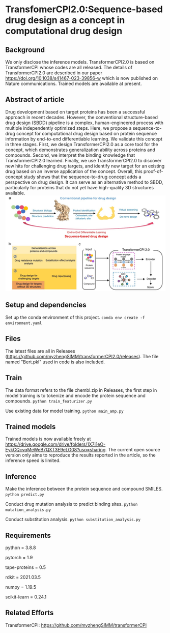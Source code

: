 # TransfomerCPI2.0:Sequence-based drug design as a concept in computational drug design
## Background
  We only disclose the inference models. TransformerCPI2.0 is based on TransformerCPI whose codes are all released. The details of TransformerCPI2.0 are described in our paper https://doi.org/10.1038/s41467-023-39856-w which is now published on Nature communications. Trained models are available at present.
## Abstract of article
  Drug development based on target proteins has been a successful approach in recent decades. However, the conventional structure-based drug design (SBDD) pipeline is a complex, human-engineered process with multiple independently optimized steps. Here, we propose a sequence-to-drug concept for computational drug design based on protein sequence information by end-to-end differentiable learning. We validate this concept in three stages. First, we design TransformerCPI2.0 as a core tool for the concept, which demonstrates generalization ability across proteins and compounds. Second, we interpret the binding knowledge that TransformerCPI2.0 learned. Finally, we use TransformerCPI2.0 to discover new hits for challenging drug targets, and identify new target for an existing drug based on an inverse application of the concept. Overall, this proof-of-concept study shows that the sequence-to-drug concept adds a perspective on drug design. It can serve as an alternative method to SBDD, particularly for proteins that do not yet have high-quality 3D structures available.
  ![image](https://github.com/995884191/png/blob/main/%E5%B1%8F%E5%B9%95%E6%88%AA%E5%9B%BE%202023-12-04%20191421.jpg?raw=true.png)
  
## Setup and dependencies 
Set up the conda environment of this project.
`conda env create -f environment.yaml`

## Files
The latest files are all in Releases (https://github.com/myzhengSIMM/transformerCPI2.0/releases). The file named "Bert.pkl" used in code is also included.

## Train
The data format refers to the file chembl.zip in Releases, the first step in model training is to tokenize and encode the protein sequence and compounds.
`python train_featurizer.py`

Use existing data for model training.
`python main_amp.py`

## Trained models
Trained models is now available freely at https://drive.google.com/drive/folders/1X7i1eO-EykCQcvqMeWeB7QXT3E9eLG08?usp=sharing. The current open source version only aims to reproduce the results reported in the article, so the inference speed is limited.

## Inference
Make the inference between the protein sequence and compound SMILES.
`python predict.py`

Conduct drug mutation analysis to predict binding sites. 
`python mutation_analysis.py`

Conduct substitution analysis.
`python substitution_analysis.py`

## Requirements
python = 3.8.8 

pytorch = 1.9 

tape-proteins = 0.5 

rdkit = 2021.03.5 

numpy = 1.19.5 

scikit-learn = 0.24.1 

## Related Efforts
TransformerCPI: https://github.com/myzhengSIMM/transformerCPI
